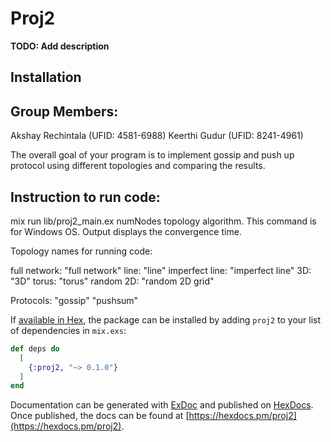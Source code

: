 # Proj2

**TODO: Add description**

## Installation


Group Members: 
---------------
Akshay Rechintala (UFID: 4581-6988)
Keerthi Gudur (UFID: 8241-4961)

The overall goal of your program is to implement gossip and push up protocol using different topologies and comparing the results.

Instruction to run code:
------------------------
mix run lib/proj2_main.ex numNodes topology algorithm. This command is for Windows OS. 
Output displays the convergence time.

Topology names for running code:

full network: "full network"
line: "line"
imperfect line: "imperfect line"
3D: "3D"
torus: "torus"
random 2D: "random 2D grid"

Protocols:
"gossip"
"pushsum"

If [available in Hex](https://hex.pm/docs/publish), the package can be installed
by adding `proj2` to your list of dependencies in `mix.exs`:

```elixir
def deps do
  [
    {:proj2, "~> 0.1.0"}
  ]
end
```

Documentation can be generated with [ExDoc](https://github.com/elixir-lang/ex_doc)
and published on [HexDocs](https://hexdocs.pm). Once published, the docs can
be found at [https://hexdocs.pm/proj2](https://hexdocs.pm/proj2).

